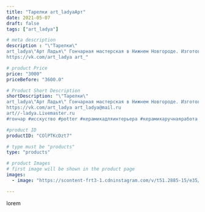 ```yaml
---
title: "Тарелки art_ladyaАрт"
date: 2021-05-07
draft: false
tags: ["art_ladya"]

# meta description
description : "\"Тарелки\" 
art_ladya\"Арт Ладья\" Гончарная мастерская в Нижнем Новгороде. Изготовление керамики и мастер//-классы по обучению. 
https://vk.com/art_ladya art_"

# product Price
price: "3000"
priceBefore: "3600.0"

# Product Short Description
shortDescription: "\"Тарелки\" 
art_ladya\"Арт Ладья\" Гончарная мастерская в Нижнем Новгороде. Изготовление керамики и мастер//-классы по обучению. 
https://vk.com/art_ladya art_ladya@mail.ru 
art//-ladya.Livemaster.ru
#гончар #исскуство #potter #керамикадляинтерьера #керамикаручнаяработа #гончарнаямастерская #керамиканазаказ #handmade #посудаизглины #керамика #гончарнаяпосуда #эксклюзивнаякерамика #painter #dishes #decor #ceramicar #nntoday #тарелка #restaurant #earthenware #ceramic #design #bowl #dish #plate #ceramicart #berries #авторскаякерамика #космос"

#product ID
productID: "COlPTKcDzt7"

# type must be "products"
type: "products"

# product Images
# first image will be shown in the product page
images:
  - image: "https://scontent-frt3-1.cdninstagram.com/v/t51.2885-15/e35/182563136_250686736743890_1459310138973494932_n.jpg?_nc_ht=scontent-frt3-1.cdninstagram.com&_nc_cat=102&_nc_ohc=8IF27Fk7FUYAX_x1jzi&edm=APU89FABAAAA&ccb=7-4&oh=b4c0073187487fcee7e6c2c42c0c2929&oe=612B97FD&_nc_sid=86f79a&ig_cache_key=MjU2ODUyNjQ1MDA2MDYzOTA5OQ%3D%3D.2-ccb7-4"

---
```

lorem

